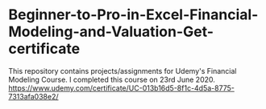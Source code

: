 # Beginner-to-Pro-in-Excel-Financial-Modeling-and-Valuation-Get-certificate
This repository contains projects/assignments for Udemy's Financial Modeling Course. I completed this course on 23rd June 2020.
https://www.udemy.com/certificate/UC-013b16d5-8f1c-4d5a-8775-7313afa038e2/
